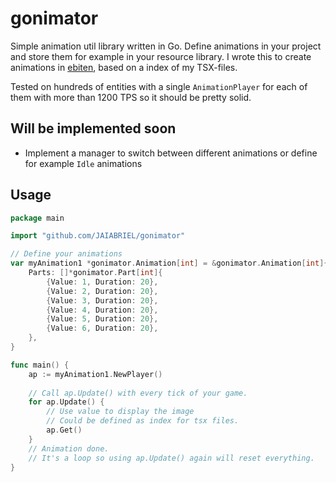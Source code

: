 # gonimator

Simple animation util library written in Go.
Define animations in your project and store them for example in your
resource library. 
I wrote this to create animations in [ebiten](https://github.com/hajimehoshi/ebiten),
based on a index of my TSX-files.

Tested on hundreds of entities with a single `AnimationPlayer` for each of them with more than 1200 TPS so
it should be pretty solid.


## Will be implemented soon

* Implement a manager to switch between different animations or define for example `Idle` animations


## Usage

```go
package main

import "github.com/JAIABRIEL/gonimator"

// Define your animations
var myAnimation1 *gonimator.Animation[int] = &gonimator.Animation[int]{
	Parts: []*gonimator.Part[int]{
		{Value: 1, Duration: 20},
		{Value: 2, Duration: 20},
		{Value: 3, Duration: 20},
		{Value: 4, Duration: 20},
		{Value: 5, Duration: 20},
		{Value: 6, Duration: 20},
	},
}

func main() {
	ap := myAnimation1.NewPlayer()
    
    // Call ap.Update() with every tick of your game.
	for ap.Update() {
		// Use value to display the image
		// Could be defined as index for tsx files.
		ap.Get()
	}
	// Animation done.
	// It's a loop so using ap.Update() again will reset everything.
}
```

